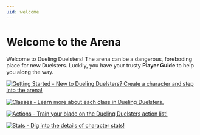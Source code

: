 ```yaml
---
uid: welcome
---
```


# Welcome to the Arena

Welcome to Dueling Duelsters! The arena can be a dangerous, foreboding place for new Duelsters. Luckily, you have your trusty **Player Guide** to help you along the way.

[![Getting Started - New to Dueling Duelsters? Create a character and step into the arena!](~/docs/images/getting-started-card.png)](xref:getting-started)

[![Classes - Learn more about each class in Dueling Duelsters.](~/docs/images/classes-card.png)](xref:classes)

[![Actions - Train your blade on the Dueling Duelsters action list!](~/docs/images/actions-card.png)](xref:actions)

[![Stats - Dig into the details of character stats!](~/docs/images/stats-card.png)](xref:stats)